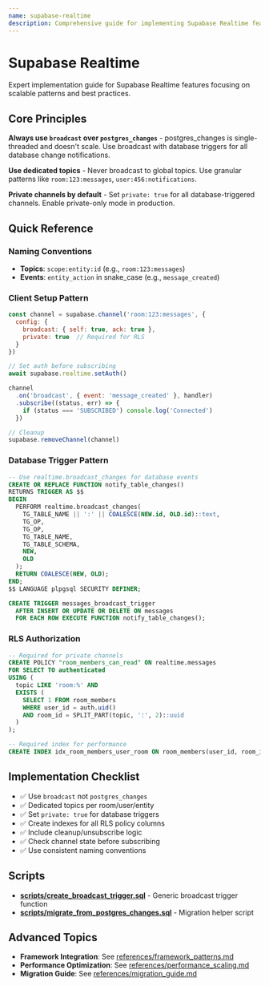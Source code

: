 ```yaml
---
name: supabase-realtime
description: Comprehensive guide for implementing Supabase Realtime features with best practices, scalable patterns, and migration strategies. Use when building realtime features in Supabase applications including messaging, notifications, presence, live updates, collaborative features, or migrating from postgres_changes to broadcast. Covers client setup, database triggers with realtime.broadcast_changes, RLS authorization, naming conventions, and performance optimization.
---
```


# Supabase Realtime

Expert implementation guide for Supabase Realtime features focusing on scalable patterns and best practices.

## Core Principles

**Always use `broadcast` over `postgres_changes`** - postgres_changes is single-threaded and doesn't scale. Use broadcast with database triggers for all database change notifications.

**Use dedicated topics** - Never broadcast to global topics. Use granular patterns like `room:123:messages`, `user:456:notifications`.

**Private channels by default** - Set `private: true` for all database-triggered channels. Enable private-only mode in production.

## Quick Reference

### Naming Conventions
- **Topics**: `scope:entity:id` (e.g., `room:123:messages`)
- **Events**: `entity_action` in snake_case (e.g., `message_created`)

### Client Setup Pattern
```javascript
const channel = supabase.channel('room:123:messages', {
  config: { 
    broadcast: { self: true, ack: true },
    private: true  // Required for RLS
  }
})

// Set auth before subscribing
await supabase.realtime.setAuth()

channel
  .on('broadcast', { event: 'message_created' }, handler)
  .subscribe((status, err) => {
    if (status === 'SUBSCRIBED') console.log('Connected')
  })

// Cleanup
supabase.removeChannel(channel)
```

### Database Trigger Pattern
```sql
-- Use realtime.broadcast_changes for database events
CREATE OR REPLACE FUNCTION notify_table_changes()
RETURNS TRIGGER AS $$
BEGIN
  PERFORM realtime.broadcast_changes(
    TG_TABLE_NAME || ':' || COALESCE(NEW.id, OLD.id)::text,
    TG_OP,
    TG_OP,
    TG_TABLE_NAME,
    TG_TABLE_SCHEMA,
    NEW,
    OLD
  );
  RETURN COALESCE(NEW, OLD);
END;
$$ LANGUAGE plpgsql SECURITY DEFINER;

CREATE TRIGGER messages_broadcast_trigger
  AFTER INSERT OR UPDATE OR DELETE ON messages
  FOR EACH ROW EXECUTE FUNCTION notify_table_changes();
```

### RLS Authorization
```sql
-- Required for private channels
CREATE POLICY "room_members_can_read" ON realtime.messages
FOR SELECT TO authenticated
USING (
  topic LIKE 'room:%' AND
  EXISTS (
    SELECT 1 FROM room_members
    WHERE user_id = auth.uid()
    AND room_id = SPLIT_PART(topic, ':', 2)::uuid
  )
);

-- Required index for performance
CREATE INDEX idx_room_members_user_room ON room_members(user_id, room_id);
```

## Implementation Checklist
- ✅ Use `broadcast` not `postgres_changes`
- ✅ Dedicated topics per room/user/entity
- ✅ Set `private: true` for database triggers
- ✅ Create indexes for all RLS policy columns
- ✅ Include cleanup/unsubscribe logic
- ✅ Check channel state before subscribing
- ✅ Use consistent naming conventions

## Scripts

- **[scripts/create_broadcast_trigger.sql](scripts/create_broadcast_trigger.sql)** - Generic broadcast trigger function
- **[scripts/migrate_from_postgres_changes.sql](scripts/migrate_from_postgres_changes.sql)** - Migration helper script

## Advanced Topics

- **Framework Integration**: See [references/framework_patterns.md](references/framework_patterns.md)
- **Performance Optimization**: See [references/performance_scaling.md](references/performance_scaling.md)
- **Migration Guide**: See [references/migration_guide.md](references/migration_guide.md)
